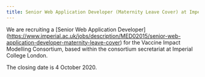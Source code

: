 ```yaml
---
title: Senior Web Application Developer (Maternity Leave Cover) at Imperial College London - closing date 4 October 2020
---
```


We are recruiting a [Senior Web Application Developer] (https://www.imperial.ac.uk/jobs/description/MED02015/senior-web-application-developer-maternity-leave-cover) for the Vaccine Impact Modelling Consortium, based within the consortium secretariat at Imperial College London.

The closing date is 4 October 2020.
